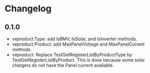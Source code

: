 # Changelog

## 0.1.0
- veproduct.Type: add IsBMV, IsSolar, and IsInverter methods.
- veproduct.Product: add MaxPanelVoltage and MaxPanelCurrent methods.
- veproduct: Replace TestGetRegisterListByProductType by TestGetRegisterListByProduct.
  This is done because some solar chargers  do not have the Panel current available.